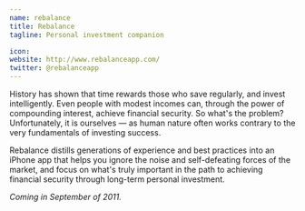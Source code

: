 ```yaml
---
name: rebalance
title: Rebalance
tagline: Personal investment companion

icon: 
website: http://www.rebalanceapp.com/
twitter: @rebalanceapp
---
```


History has shown that time rewards those who save regularly, and invest intelligently. Even people with modest incomes can, through the power of compounding interest, achieve financial security. So what's the problem? Unfortunately, it is ourselves — as human nature often works contrary to the very fundamentals of investing success.

Rebalance distills generations of experience and best practices into an iPhone app that helps you ignore the noise and self-defeating forces of the market, and focus on what's truly important in the path to achieving financial security through long-term personal investment.

*Coming in September of 2011.*
